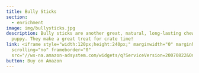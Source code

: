 ```yaml
---
title: Bully Sticks
section:
  - enrichment
image: img/bullysticks.jpg
description: Bully sticks are another great, natural, long-lasting chew for your
  puppy. They make a great treat for crate time!
link: <iframe style="width:120px;height:240px;" marginwidth="0" marginheight="0"
  scrolling="no" frameborder="0"
  src="//ws-na.amazon-adsystem.com/widgets/q?ServiceVersion=20070822&OneJS=1&Operation=GetAdHtml&MarketPlace=US&source=ac&ref=tf_til&ad_type=product_link&tracking_id=saratogaspr04-20&marketplace=amazon&region=US&placement=B018WBALD4&asins=B018WBALD4&linkId=2294006487062137cabf275ebeeec29c&show_border=false&link_opens_in_new_window=false&price_color=333333&title_color=0066c0&bg_color=ffffff">     </iframe>
button: Buy on Amazon
---
```

